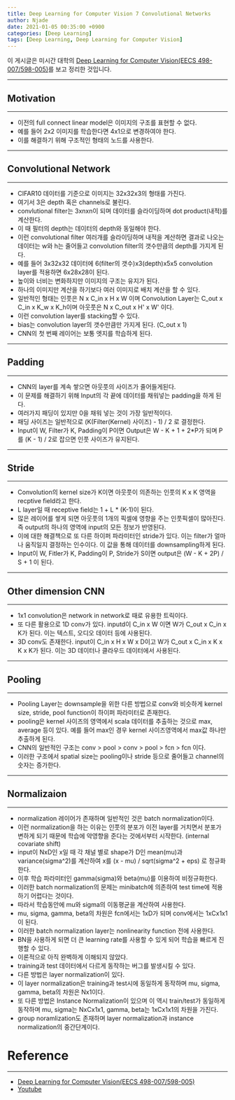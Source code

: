 ```yaml
---
title: Deep Learning for Computer Vision 7 Convolutional Networks
author: Njade
date: 2021-01-05 00:35:00 +0900
categories: [Deep Learning]
tags: [Deep Learning, Deep Learning for Computer Vision]
---
```


이 게시글은 미시간 대학의 [Deep Learning for Computer Vision(EECS 498-007/598-005)](https://web.eecs.umich.edu/~justincj/teaching/eecs498/FA2020/)를 보고 정리한 것입니다.

---

## Motivation
---
* 이전의 full connect linear model은 이미지의 구조를 표현할 수 없다.
* 예를 들어 2x2 이미지를 학습한다면 4x1으로 변경하여야 한다.
* 이를 해결하기 위해 구조적인 형태의 노드를 사용한다.

---

## Convolutional Network
---
* CIFAR10 데이터를 기준으로 이미지는 32x32x3의 형태를 가진다.
* 여기서 3은 depth 혹은 channels로 불린다.
* convlutional filter는 3xnxn이 되며 데이터를 슬라이딩하며 dot product(내적)를 계산한다.
* 이 때 필터의 depth는 데이터의 depth와 동일해야 한다.
* 이런 convolutional filter 여러개를 슬라이딩하며 내적을 계산하면 결과로 나오는 데이터는 w와 h는 줄어들고 convolution filter의 갯수만큼의 depth를 가지게 된다.
* 예를 들어 3x32x32 데이터에 6(filter의 갯수)x3(depth)x5x5 convolution layer를 적용하면 6x28x28이 된다.
* 높이와 너비는 변화하지만 이미지의 구조는 유지가 된다.
* 하나의 이미지만 계산을 하기보다 여러 이미지로 배치 계산을 할 수 있다.
* 일반적인 형태는 인풋은 N x C_in x H x W 이며 Convolution Layer는 C_out x C_in x K_w x K_h이며 아웃풋은 N x C_out x H' x W' 이다.
* 이런 convolution layer를 stacking할 수 있다.
* bias는 convolution layer의 갯수만큼만 가지게 된다. (C_out x 1)
* CNN의 첫 번째 레이어는 보통 엣지를 학습하게 된다.

---

## Padding
---
* CNN의 layer를 계속 쌓으면 아웃풋의 사이즈가 줄어들게된다.
* 이 문제를 해결하기 위해 Input의 각 끝에 데이터를 채워넣는 padding을 하게 된다.
* 여러가지 패딩이 있지만 0을 채워 넣는 것이 가장 일반적이다.
* 패딩 사이즈는 일반적으로 (K(Filter(Kernel) 사이즈) - 1) / 2 로 결정한다.
* Input이 W, Filter가 K, Padding이 P이면 Output은 W - K + 1 + 2*P가 되며 P를 (K - 1) / 2로 잡으면 인풋 사이즈가 유지된다.

---

## Stride
---
* Convolution의 kernel size가 K이면 아웃풋이 의존하는 인풋의 K x K 영역을 recptive field라고 한다.
* L layer일 때 receptive field는 1 + L * (K-1)이 된다.
* 많은 레이어를 쌓게 되면 아웃풋의 1개의 픽셀에 영향을 주는 인풋픽셀이 많아진다. 즉 output의 하나의 영역에 input의 모든 정보가 반영된다.
* 이에 대한 해결책으로 또 다른 하이퍼 파라미터인 stride가 있다. 이는 filter가 얼마나 움직일지 결정하는 인수이다. 이 값을 통해 데이터를 downsampling하게 된다.
* Input이 W, Fitler가 K, Padding이 P, Stride가 S이면 output은 (W - K + 2P) / S + 1 이 된다.

---

## Other dimension CNN
---
* 1x1 convolution은 network in network로 때로 유용한 트릭이다.
* 또 다른 활용으로 1D conv가 있다. inputd이 C_in x W 이면 W가 C_out x C_in x K가 된다. 이는 텍스트, 오디오 데이터 등에 사용된다.
* 3D conv도 존재한다. input이 C_in x H x W x D이고 W가 C_out x C_in x K x K x K가 된다. 이는 3D 데이터나 클라우드 데이터에서 사용된다.

---

## Pooling
---
* Pooling Layer는 downsample을 위한 다른 방법으로 conv와 비슷하게 kernel size, stride, pool function이 하이퍼 파라미터로 존재한다.
* pooling은 kernel 사이즈의 영역에서 scala 데이터를 추출하는 것으로 max, average 등이 있다. 예를 들어 max인 경우 kernel 사이즈영역에서 max값 하나만 추출하게 된다.
* CNN의 일반적인 구조는 conv > pool > conv > pool > fcn > fcn 이다.
* 이러한 구조에서 spatial size는 pooling이나 stride 등으로 줄어들고 channel의 숫자는 증가한다.

---

## Normalizaion
---
* normalization 레이어가 존재하며 일반적인 것은 batch normalization이다.
* 이런 normalization을 하는 이유는 인풋의 분포가 이전 layer를 거치면서 분포가 변하게 되기 때문에 학습에 악영향을 준다는 것에서부터 시작한다. (internal covariate shift)
* input이 NxD인 x일 때 각 채널 별로 shape가 D인 mean(mu)과 variance(sigma^2)를 계산하여 x를 (x - mu) / sqrt(sigma^2 + eps) 로 정규화한다.
* 이후 학습 파라미터인 gamma(sigma)와 beta(mu)를 이용하여 비정규화한다.
* 이러한 batch normalization의 문제는 minibatch에 의존하여 test time에 적용하기 어렵다는 것이다.
* 따라서 학습동안에 mu와 sigma의 이동평균을 계산하여 사용한다.
* mu, sigma, gamma, beta의 차원은 fcn에서는 1xD가 되며 conv에서는 1xCx1x1이 된다.
* 이러한 batch normalization layer는 nonlinearity function 전에 사용한다.
* BN을 사용하게 되면 더 큰 learning rate를 사용할 수 있게 되어 학습을 빠르게 진행할 수 있다.
* 이론적으로 아직 완벽하게 이해되지 않았다.
* training과 test 데이터에서 다르게 동작하는 버그를 발생시킬 수 있다.
* 다른 방법은 layer normalization이 있다.
* 이 layer normalization은 training과 test시에 동일하게 동작하며 mu, sigma, gamma, beta의 차원은 Nx1이다.
* 또 다른 방법은 Instance Normalization이 있으며 이 역시 train/test가 동일하게 동작하며 mu, sigma는 NxCx1x1, gamma, beta는 1xCx1x1의 차원을 가진다.
* group noramlization도 존재하며 layer normalization과 instance normalization의 중간단계이다.

# Reference
---
- [Deep Learning for Computer Vision(EECS 498-007/598-005)](https://web.eecs.umich.edu/~justincj/teaching/eecs498/FA2020/)
- [Youtube](https://www.youtube.com/watch?v=dJYGatp4SvA&list=PL5-TkQAfAZFbzxjBHtzdVCWE0Zbhomg7r)
 